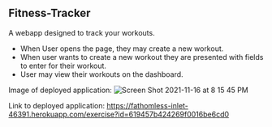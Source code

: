 ## Fitness-Tracker

A webapp designed to track your workouts.

- When User opens the page, they may create a new workout.
- When user wants to create a new workout they are presented with fields to enter for their workout.
- User may view their workouts on the dashboard.

Image of deployed application:
![Screen Shot 2021-11-16 at 8 15 45 PM](https://user-images.githubusercontent.com/84701751/142091578-15ce9dd1-3872-4c49-bce5-9d3bdab36731.png)

Link to deployed application: 
https://fathomless-inlet-46391.herokuapp.com/exercise?id=619457b424269f0016be6cd0

